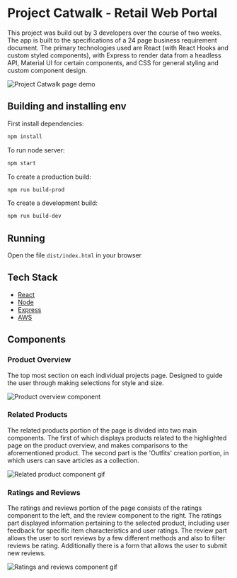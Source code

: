 # Project Catwalk - Retail Web Portal

This project was build out by 3 developers over the course of two weeks. The app is built to the specifications of a 24 page business requirement document. The primary technologies used are React (with React Hooks and custom styled components), with Express to render data from a headless API, Material UI for certain components, and CSS for general styling and custom component design.

![Project Catwalk page demo](readme_assets/main_2.gif)

## Building and installing env

First install dependencies:

```sh
npm install
```

To run node server:

```sh
npm start
```

To create a production build:

```sh
npm run build-prod
```

To create a development build:

```sh
npm run build-dev
```

## Running

Open the file `dist/index.html` in your browser

## Tech Stack

- [React](https://reactjs.org/)
- [Node](https://nodejs.org/en/)
- [Express](https://expressjs.com/)
- [AWS](https://aws.amazon.com/)

## Components

### Product Overview

The top most section on each individual projects page. Designed to guide the user through making selections for style and size.

![Product overview component](readme_assets/overview_2.gif)

### Related Products

The related products portion of the page is divided into two main components. The first of which displays products related to the highlighted page on the product overview, and makes comparisons to the aforementioned product. The second part is the 'Outfits' creation portion, in which users can save articles as a collection.

![Related product component gif](readme_assets/related_products_2.gif)

### Ratings and Reviews

The ratings and reviews portion of the page consists of the ratings component to the left, and the review component to the right. The ratings part displayed information pertaining to the selected product, including user feedback for specific item characteristics and user ratings. The review part allows the user to sort reviews by a few different methods and also to filter reviews be rating. Additionally there is a form that allows the user to submit new reviews.

![Ratings and reviews component gif](readme_assets/ratings_reviews.gif)
